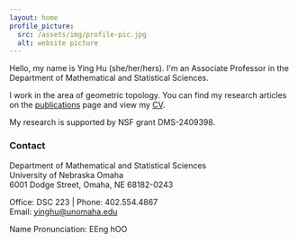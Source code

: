 ```yaml
---
layout: home
profile_picture:
  src: /assets/img/profile-pic.jpg
  alt: website picture
---
```


<p>Hello, my name is Ying Hu (she/her/hers). I'm an Associate Professor in the Department of Mathematical and Statistical Sciences. </p>

<p>I work in the area of geometric topology. You can find my research articles on the <a href="/research">publications</a> page and view my <a href="/assets/files/CV2023.pdf" target="_blank">CV</a>.</p> 

My research is supported by NSF grant DMS-2409398.

<h3>Contact</h3>
<p>Department of Mathematical and Statistical Sciences<br>
University of Nebraska Omaha<br>
6001 Dodge Street, Omaha, NE 68182-0243
</p>

<p>
Office: DSC 223 | Phone: 402.554.4867<br>
Email: <a href="mailto:yinghu@unomaha.edu">yinghu@unomaha.edu</a> <br>
</p>
<p> Name Pronunciation: EEng hOO </p> 